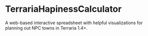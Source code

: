 # TerrariaHapinessCalculator
A web-based interactive spreadsheet with helpful visualizations for planning out NPC towns in Terraria 1.4+.
